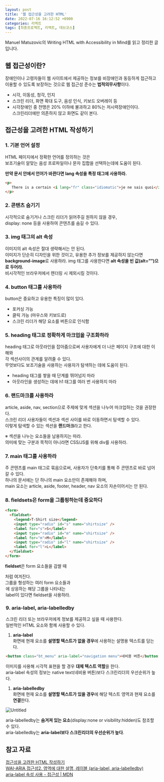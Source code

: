 ```yaml
---
layout: post
title: '웹 접근성을 고려한 HTML'
date: 2022-07-16 16:12:52 +0900
categories: 리액트
tags: [최종프로젝트, 리액트, 데브코스]
---
```


Manuel Matuzovic의 Writing HTML with Accessibility in Mind를 읽고 정리한 글입니다.  

## 웹 접근성이란? 

장애인이나 고령자들이 웹 사이트에서 제공하는 정보를 비장애인과 동등하게 접근하고  
이용할 수 있도록 보장하는 것으로 웹 접근성 준수는 **법적의무사항**이다.   

- 시각, 이동성, 청각, 인지  
- 스크린 리더, 화면 확대 도구, 음성 인식, 키보드 오버레이 등  
- 시각장애인 중 전맹은 20% 이하에 불과하고 80%는 저시력장애인이다.    
  스크린리더에만 의존하지 않고 화면도 같이 본다.    
    

## 접근성을 고려한 HTML 작성하기

### 1. 기본 언어 설정  

HTML 페이지에서 정확한 언어를 정의하는 것은   
보조기술이 알맞는 음성 프로파일이나 문자 집합을 선택하는데에 도움이 된다.   

**만약 문서 안에서 언어가 바뀐다면 lang 속성을 특정 태그에 사용하라.**

```html
<p>
   There is a certain <i lang="fr" class="idiomatic">je ne sais quoi</i>in the air.
</p>
```

### 2. 콘텐츠 숨기기

시각적으로 숨기거나 스크린 리더가 읽어주길 원하지 않을 경우,  
display: none 등을 사용하여 콘텐츠를 숨길 수 있다.   

### 3. img 태그의 alt 속성

이미지의 alt 속성은 절대 생략해서는 안 된다.   
이미지가 단순히 디자인을 위한 것이고, 유용한 추가 정보를 제공하지 않는다면   
**background-image**로 사용하라. img 태그를 사용한다면 **alt 속성을 빈 값(alt=””)으로 두어라.**   
비시각적인 브라우저에서 렌더링 시 제외시킬 것이다.   

### 4. button 태그를 사용하라
button은 중요하고 유용한 특징이 많이 있다.   

- 포커싱 가능  
- 클릭 가능 (마우스와 키보드로)  
- 스크린 리더가 해당 요소를 버튼으로 인식함  

### 5. heading 태그로 정확하게 마크업을 구조화하라

heading 태그로 아웃라인을 잡아줌으로써 사용자에게 더 나은 페이지 구조에 대한 이해와   
각 섹션사이의 관계를 알려줄 수 있다.  
무엇보다도 보조기술을 사용하는 사용자가 탐색하는 데에 도움이 된다.  
  
- heading 태그를 쌓을 때 단계를 뛰어넘지 마라  
- 아웃라인을 생성하는 데에 h1 태그를 여러 번 사용하지 마라  

### 6. 랜드마크를 사용하라
article, aside, nav, section으로 주제에 맞게 섹션을 나누어 마크업하는 것을 권장한다.   
스크린 리더 사용자들이 섹션과 섹션 사이를 바로 이동하면서 탐색할 수 있다.   
이렇게 탐색할 수 있는 섹션을 **랜드마크**라고 한다.   
  
※ 섹션을 나누는 요소들을 남용하지는 마라.  
  의미에 맞는 구분과 목적이 아니라면 CSS/JS를 위해 div를 사용하라.   

### 7. main 태그를 사용하라

주 콘텐츠를 main 태그로 묶음으로써, 사용자가 단축키를 통해 주 콘텐츠로 바로 넘어갈 수 있다.   
하나의 문서에는 단 하나의 main 요소만이 존재해야 하며,  
main 요소는 article, aside, footer, header, nav 요소의 자손이어서는 안 된다.   

### 8. fieldsets은 form을 그룹핑하는데 중요하다

```html
<form>
  <fieldset>
    <legend>T-Shirt size</legend>
    <input type="radio" id="s" name="shirtsize" />
    <label for="s">S</label>  
    <input type="radio" id="m" name="shirtsize" />
    <label for="m">M</label>  
    <input type="radio" id="l" name="shirtsize" />
    <label for="l">L</label>   
  </fieldset>
</form>
```

**fieldset**은 form 요소들을 감쌀 때 <section>처럼 여겨진다.   
그룹을 형성하는 여러 form 요소들과 <legend>에 상응하는 해당 그룹을 나타내는   
label이 있다면 fieldset을 사용하라.   

### 9. aria-label, aria-labelledby
스크린 리더 또는 브라우저에게 정보를 제공하고 싶을 때 사용한다.   
일반적인 HTML 요소와 함께 사용할 수 있다.   

1. **aria-label**  
화면에 현재 요소를 **설명할 텍스트가 없을 경우**에 사용하는 설명용 텍스트를 담는다.  

```html
<button class="bt_menu" aria-label="navigation menu">네비용 버튼</button>
```
  이미지를 사용해 시각적 표현을 할 경우 **대체 텍스트 역할**을 한다.   
   aria-label 속성의 정보는 native text(네비용 버튼)보다 스크린리더의 우선순위가 높다.   

1. **aria-labelledby**  
  화면에 현재 요소를 **설명할 텍스트가 있을 경우**에 해당 텍스트 영역과 현재 요소를 **연결**한다.   

![Untitled](https://user-images.githubusercontent.com/80658269/187087376-ec5e6954-4392-4875-8142-86548336705f.png)

aria-labelledby는 **숨겨져 있는 요소**(display:none or visibility:hidden)도 참조할 수 있다.  
aria-labelledby는 **aria-label보다 스크린리더의 우선순위가 높다**.   

## 참고 자료

<a href='https://web-for-all.tistory.com/3'>접근성을 고려한 HTML 작성하기</a>  
<a href='https://abcdqbbq.tistory.com/77'>WAI-ARIA 접근성2. 영역에 대한 설명, 레이블 (aria-label, aria-labelledby)</a>  
<a href='https://developer.mozilla.org/ko/docs/Web/Accessibility/ARIA/ARIA_Techniques/Using_the_aria-label_attribute'>aria-label 속성 사용 - 접근성 | MDN</a>  
